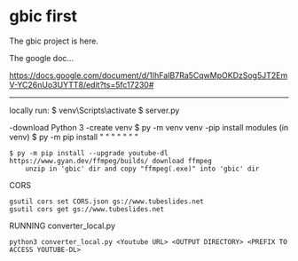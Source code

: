 # gbic first

The gbic project is here.

The google doc...

https://docs.google.com/document/d/1IhFaIB7Ra5CqwMpOKDzSog5JT2EmV-YC26nUo3UYTT8/edit?ts=5fc17230#

___
locally run:
	$ venv\Scripts\activate
	$ server.py

-download Python 3
-create venv
	$ py -m venv venv
-pip install modules (in venv)
	$ py -m pip install <MODULE NAME>
		" <flask>
		" <opencv-python>
		" <numpy>
		" <opencv-python>
		" <ffmpeg>
		" <os>
		" <regex>

	$ py -m pip install --upgrade youtube-dl
	https://www.gyan.dev/ffmpeg/builds/ download ffmpeg
		unzip in 'gbic' dir and copy "ffmpeg(.exe)" into 'gbic' dir


CORS

	gsutil cors set CORS.json gs://www.tubeslides.net
	gsutil cors get gs://www.tubeslides.net
	
RUNNING converter_local.py

	python3 converter_local.py <Youtube URL> <OUTPUT DIRECTORY> <PREFIX TO ACCESS YOUTUBE-DL>
